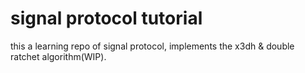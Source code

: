 # signal protocol tutorial 

this a learning repo of signal protocol, implements the x3dh & double ratchet algorithm(WIP). 
